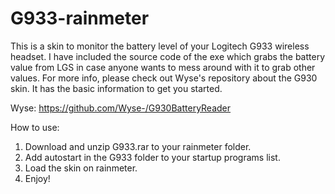 # G933-rainmeter

This is a skin to monitor the battery level of your Logitech G933 wireless headset. I have included the source code of the exe which grabs the battery value from LGS in case anyone wants to mess around with it to grab other values. For more info, please check out Wyse's repository about the G930 skin. It has the basic information to get you started.

Wyse: https://github.com/Wyse-/G930BatteryReader

How to use:
1. Download and unzip G933.rar to your rainmeter folder.
2. Add autostart in the G933 folder to your startup programs list.
3. Load the skin on rainmeter.
4. Enjoy!
